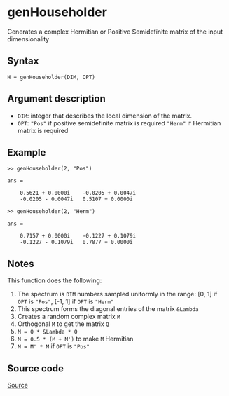 # genHouseholder
Generates a complex Hermitian or Positive Semidefinite matrix of the input dimensionality

## Syntax
``H = genHouseholder(DIM, OPT)``

## Argument description
- ``DIM``: integer that describes the local dimension of the matrix.
- ``OPT``: ``"Pos"`` if positive semidefinite matrix is required
       ``"Herm"`` if Hermitian matrix is required

## Example
    >> genHouseholder(2, "Pos")

    ans = 

        0.5621 + 0.0000i    -0.0205 + 0.0047i
        -0.0205 - 0.0047i   0.5107 + 0.0000i

    >> genHouseholder(2, "Herm")

    ans = 

        0.7157 + 0.0000i    -0.1227 + 0.1079i
        -0.1227 - 0.1079i   0.7877 + 0.0000i

## Notes
This function does the following:
1. The spectrum is ``DIM`` numbers sampled uniformly in the range: [0, 1] if ``OPT`` is ``"Pos"``, [-1, 1] if ``OPT`` is ``"Herm"``
2. This spectrum forms the diagonal entries of the matrix ``&Lambda``
3. Creates a random complex matrix ``M``
4. Orthogonal ``M`` to get the matrix ``Q``
5. ``M = Q * &Lambda * Q``
6. ``M = 0.5 * (M + M')`` to make ``M`` Hermitian
7. ``M = M' * M`` if ``OPT`` is ``"Pos"``

## Source code
[Source](https://github.com/ankith-mohan/SEP/blob/main/helpers/genHouseholder.m)